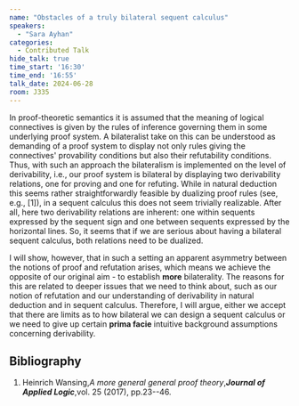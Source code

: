 ```yaml
---
name: "Obstacles of a truly bilateral sequent calculus"
speakers:
  - "Sara Ayhan"
categories:
  - Contributed Talk
hide_talk: true
time_start: '16:30'
time_end: '16:55'
talk_date: 2024-06-28
room: J335
---
```








In proof-theoretic semantics it is assumed that the meaning of logical connectives is given by the rules of inference governing them in some underlying proof system.
A bilateralist take on this can be understood as demanding of a proof system to display not only rules giving the connectives' provability conditions but also their refutability conditions.
Thus, with such an approach the bilateralism is implemented on the level of derivability, i.e., our proof system is bilateral by displaying two derivability relations, one for proving and one for refuting.
While in natural deduction this seems rather straightforwardly feasible by dualizing proof rules (see, e.g., [1]), in a sequent calculus this does not seem trivially realizable. 
After all, here two derivability relations are inherent: one within sequents expressed by the sequent sign and one between sequents expressed by the horizontal lines. So, it seems that if we are serious about having a bilateral sequent calculus, both relations need to be dualized. 

I will show, however, that in such a setting an apparent asymmetry between the notions of proof and refutation arises, which means we achieve the opposite of our original aim - to establish **more** bilaterality. The reasons for this are related to deeper issues that we need to think about, such as our notion of refutation and our understanding of derivability in natural deduction and in sequent calculus. Therefore, I will argue, either we accept that there are limits as to how bilateral we can design a sequent calculus or we need to give up certain **prima facie** intuitive background assumptions concerning derivability.


## Bibliography
1. Heinrich Wansing,_A more general general proof theory_,**_Journal of Applied Logic_**,vol. 25 (2017), pp.23--46.






